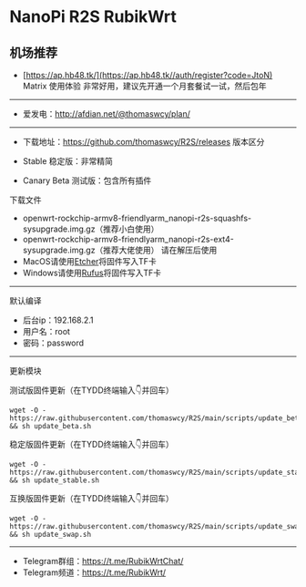 # NanoPi R2S RubikWrt
## 机场推荐
- [https://ap.hb48.tk/](https://ap.hb48.tk//auth/register?code=JtoN) Matrix
使用体验
非常好用，建议先开通一个月套餐试一试，然后包年
------------------
- 爱发电：http://afdian.net/@thomaswcy/plan/
----------------------------------------------------------------------------------------
- 下载地址：https://github.com/thomaswcy/R2S/releases
版本区分

- Stable 稳定版：非常精简
- Canary Beta 测试版：包含所有插件

下载文件
- openwrt-rockchip-armv8-friendlyarm_nanopi-r2s-squashfs-sysupgrade.img.gz（推荐小白使用）
- openwrt-rockchip-armv8-friendlyarm_nanopi-r2s-ext4-sysupgrade.img.gz（推荐大佬使用）
请在解压后使用
- MacOS请使用[Etcher](https://www.balena.io/etcher/)将固件写入TF卡
- Windows请使用[Rufus](https://rufus.ie/)将固件写入TF卡
------------------------------------------------------------
默认编译

- 后台ip：192.168.2.1
- 用户名：root
- 密码：password

--------------------------------------------------------------------------------------------------------------------------------

更新模块

测试版固件更新（在TYDD终端输入👇并回车）
```
wget -O - https://raw.githubusercontent.com/thomaswcy/R2S/main/scripts/update_beta.sh && sh update_beta.sh
```
稳定版固件更新（在TYDD终端输入👇并回车）
```
wget -O - https://raw.githubusercontent.com/thomaswcy/R2S/main/scripts/update_stable.sh && sh update_stable.sh
```
互换版固件更新（在TYDD终端输入👇并回车）
```
wget -O - https://raw.githubusercontent.com/thomaswcy/R2S/main/scripts/update_swap.sh && sh update_swap.sh
```
---------------------------------------
- Telegram群组：https://t.me/RubikWrtChat/
- Telegram频道：https://t.me/RubikWrt/
